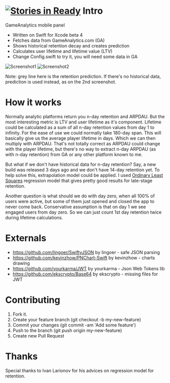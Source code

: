 [![Stories in Ready](https://badge.waffle.io/vernon99/Gamp.png?label=ready&title=Ready)](https://waffle.io/vernon99/Gamp)
Intro
====

GameAnalytics mobile panel
* Written on Swift for Xcode beta 4
* Fetches data from GameAnalytics.com (GA)
* Shows historical retention decay and creates prediction
* Calculates user lifetime and lifetime value (LTV)
* Change Config.swift to try it, you will need some data in GA

![Screenshot1](https://dl.dropboxusercontent.com/u/33878896/gamp01.png)
![Screenshot2](https://dl.dropboxusercontent.com/u/33878896/gamp02.png)

Note: grey line here is the retention prediction. If there's no historical data, prediction is used instead, as on the 2nd screenshot.

How it works
====

Normally analytic platforms return you n-day retention and ARPDAU. But the most interesting metric is LTV and user lifetime as it's component. Lifetime could be calculated as a sum of all n-day retention values from day 1 to infinity. For the ease of use we could normally take 180-day span. This will basically give us the average player lifetime in days. Which we can then multiply with ARPDAU. That's not totally correct as ARPDAU could change with the player lifetime, but there's no way to extract n-day ARPDAU (as with n-day retention) from GA or any other platform known to me.

But what if we don't have historical data for n-day retention? Say, a new build was released 3 days ago and we don't have 14-day retention yet. To help solve this, extrapolation model could be applied. I used [Ordinary Least Squares](http://en.wikipedia.org/wiki/Ordinary_least_squares) regression model that gives pretty good results for late-stage retention.

Another question is what should we do with day zero, when all 100% of users were active, but some of them just opened and closed the app to never come back. Conservative assumption is that on day 1 we see engaged users from day zero. So we can just count 1st day retention twice during lifetime calculations.

Externals
====

* https://github.com/lingoer/SwiftyJSON by lingoer - safe JSON parsing
* https://github.com/kevinzhow/PNChart-Swift by kevinzhow - charts drawing
* https://github.com/yourkarma/JWT by yourkarma - Json Web Tokens lib
* https://github.com/ekscrypto/Base64 by ekscrypto - missing files for JWT

Contributing
====

1. Fork it. 
2. Create your feature branch (git checkout -b my-new-feature)
3. Commit your changes (git commit -am 'Add some feature')
4. Push to the branch (git push origin my-new-feature)
5. Create new Pull Request

Thanks
====

Special thanks to Ivan Larionov for his advices on regression model for retention.
